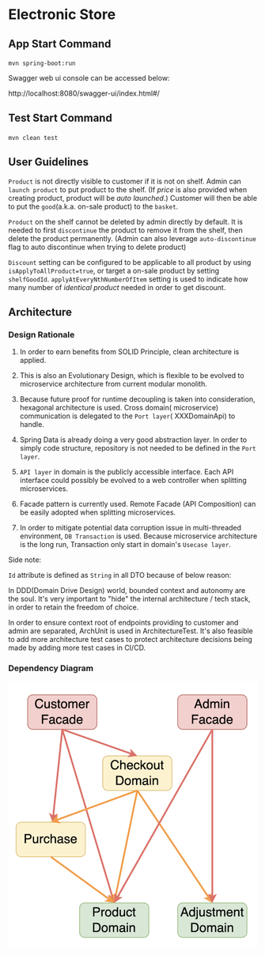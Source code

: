 # Electronic Store

## App Start Command

`mvn spring-boot:run`

Swagger web ui console can be accessed below:

http://localhost:8080/swagger-ui/index.html#/

## Test Start Command

`mvn clean test`

## User Guidelines

`Product` is not directly visible to customer if it is not on shelf. Admin can `launch product` to put product to the
shelf.
(If *price* is also provided when creating product, product will be *auto launched*.)
Customer will then be able to put the `good`(a.k.a. on-sale product) to the `basket`.

`Product` on the shelf cannot be deleted by admin directly by default. It is needed to first `discontinue` the product
to remove it from the shelf, then delete the product permanently.
(Admin can also leverage `auto-discontinue` flag to auto discontinue when trying to delete product)

`Discount` setting can be configured to be applicable to all product by using `isApplyToAllProduct=true`, or target a
on-sale product by setting `shelfGoodId`.
`applyAtEveryNthNumberOfItem` setting is used to indicate how many number of *identical product* needed in order to get
discount.

## Architecture

### Design Rationale

1. In order to earn benefits from SOLID Principle, clean architecture is applied.

2. This is also an Evolutionary Design, which is flexible to be evolved to microservice architecture from current
   modular monolith.

3. Because future proof for runtime decoupling is taken into consideration, hexagonal architecture is used. Cross
   domain( microservice) communication is delegated to the `Port layer`( XXXDomainApi) to handle.

4. Spring Data is already doing a very good abstraction layer. In order to simply code structure, repository is not
   needed to be defined in the `Port layer`.

5. `API layer` in domain is the publicly accessible interface. Each API interface could possibly be evolved to a web
   controller when splitting microservices.

6. Facade pattern is currently used. Remote Facade (API Composition) can be easily adopted when splitting microservices.

7. In order to mitigate potential data corruption issue in multi-threaded environment, `DB Transaction` is used. Because
   microservice architecture is the long run, Transaction only start in domain's `Usecase layer`.

Side note:

`Id` attribute is defined as `String` in all DTO because of below reason:

In DDD(Domain Drive Design) world, bounded context and autonomy are the soul. It's very important to "hide" the internal
architecture / tech stack, in order to retain the freedom of choice.

In order to ensure context root of endpoints providing to customer and admin are separated, ArchUnit is used in
ArchitectureTest. It's also feasible to add more architecture test cases to protect architecture decisions being made by
adding more test cases in CI/CD.

### Dependency Diagram

![dependency diagram](src/main/resources/docs/dependency_diagram.png "Dependency Diagram")